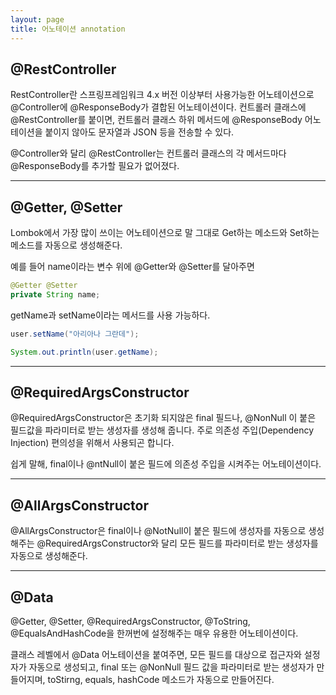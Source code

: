 ```yaml
---
layout: page
title: 어노테이션 annotation
---
```


## @RestController

RestController란 스프링프레임워크 4.x 버전 이상부터 사용가능한 어노테이션으로 @Controller에 @ResponseBody가 결합된 어노테이션이다. 컨트롤러 클래스에 @RestController를 붙이면, 컨트롤러 클래스 하위 메서드에 @ResponseBody 어노테이션을 붙이지 않아도 문자열과 JSON 등을 전송할 수 있다.

@Controller와 달리 @RestController는 컨트롤러 클래스의 각 메서드마다 @ResponseBody를 추가할 필요가 없어졌다.

---

## @Getter, @Setter

Lombok에서 가장 많이 쓰이는 어노테이션으로 말 그대로 Get하는 메소드와 Set하는 메소드를 자동으로 생성해준다.

예를 들어 name이라는 변수 위에 @Getter와 @Setter를 달아주면

```java
@Getter @Setter
private String name;
```

getName과 setName이라는 메서드를 사용 가능하다.

```java
user.setName("아리아나 그란데");

System.out.println(user.getName);
```

---

## @RequiredArgsConstructor

@RequiredArgsConstructor은 초기화 되지않은 final 필드나, @NonNull 이 붙은 필드값을 파라미터로 받는 생성자를 생성해 줍니다. 주로 의존성 주입(Dependency Injection) 편의성을 위해서 사용되곤 합니다.

쉽게 말해, final이나 @ntNull이 붙은 필드에 의존성 주입을 시켜주는 어노테이션이다.

---

## @AllArgsConstructor

@AllArgsConstructor은 final이나 @NotNull이 붙은 필드에 생성자를 자동으로 생성해주는 @RequiredArgsConstructor와 달리 모든 필드를 파라미터로 받는 생성자를 자동으로 생성해준다.

---

## @Data

@Getter, @Setter, @RequiredArgsConstructor, @ToString, @EqualsAndHashCode을 한꺼번에 설정해주는 매우 유용한 어노테이션이다.

클래스 레벨에서 @Data 어노테이션을 붙여주면, 모든 필드를 대상으로 접근자와 설정자가 자동으로 생성되고, final 또는 @NonNull 필드 값을 파라미터로 받는 생성자가 만들어지며, toStirng, equals, hashCode 메소드가 자동으로 만들어진다.
